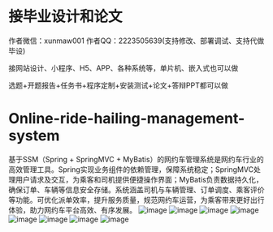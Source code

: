 # 接毕业设计和论文
作者微信：xunmaw001  作者QQ：2223505639(支持修改、部署调试、支持代做毕设)

接网站设计、小程序、H5、APP、各种系统等，单片机、嵌入式也可以做

选题+开题报告+任务书+程序定制+安装测试+论文+答辩PPT都可以做
# Online-ride-hailing-management-system
基于SSM（Spring + SpringMVC + MyBatis）的网约车管理系统是网约车行业的高效管理工具。Spring实现业务组件的依赖管理，保障系统稳定；SpringMVC处理用户请求及交互，为乘客和司机提供便捷操作界面；MyBatis负责数据持久化，确保订单、车辆等信息安全存储。系统涵盖司机与车辆管理、订单调度、乘客评价等功能。可优化派单效率，提升服务质量，规范网约车运营，为乘客带来更好出行体验，助力网约车平台高效、有序发展。
![image](https://github.com/user-attachments/assets/40dbac18-c3d5-4fa5-b40b-616901656b98)
![image](https://github.com/user-attachments/assets/0389f01a-59f0-41ed-9b86-16ce4b7c7da9)
![image](https://github.com/user-attachments/assets/5a7c7428-8483-441c-ac4c-7311f4477ce2)
![image](https://github.com/user-attachments/assets/afe4a9ed-56f8-4ae6-bf31-3193c3454612)
![image](https://github.com/user-attachments/assets/38a8ba83-874d-422b-b3db-1d3fbc825ac1)
![image](https://github.com/user-attachments/assets/464bd4c3-1f48-4a65-b045-139b69ca3f42)
![image](https://github.com/user-attachments/assets/917794c2-3cc0-4bd7-a497-5c02cb755f6e)
![image](https://github.com/user-attachments/assets/a0aa4ef6-ff39-43ea-9b64-991dc2329437)

